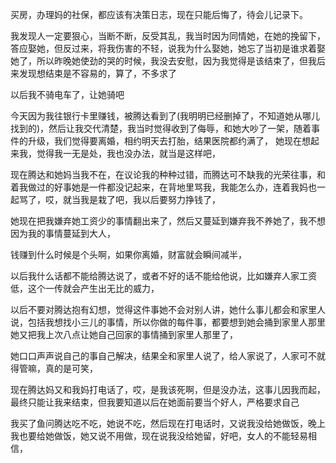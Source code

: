 买房，办理妈的社保，都应该有决策日志，现在只能后悔了，待会儿记录下。


我发现人一定要狠心，当断不断，反受其乱，我当时因为同情她，在她的挽留下，答应娶她，但反过来，将我伤害的不轻，说我为什么娶她，她忘了当初是谁求着娶她了，所以昨晚她使劲的哭的时候，我没去安慰，因为我觉得是该结束了，但我后来发现想结束是不容易的，算了，不多求了

以后我不骑电车了，让她骑吧


今天因为我往银行卡里赚钱，被腾达看到了(我明明已经删掉了，不知道她从哪儿找到的)，然后让我交代清楚，我当时觉得收到了侮辱，和她大吵了一架，随着事件的升级，我们觉得要离婚，相约明天去打胎，结果医院都约满了，
她现在想起来我，觉得我一无是处，我也没办法，就当是这样吧，

现在腾达和她妈当我不在，在议论我的种种过错，而腾达可不缺我的光荣往事，和着我做过的好事她是一件都没记起来，在背地里骂我，我能怎么办，连着我妈也一起骂了，哎，就当我是栽了吧，我以后要努力挣钱了，

她现在把我嫌弃她工资少的事情翻出来了，然后又蔓延到嫌弃我不养她了，我不想因为我的事情蔓延到大人，

钱赚到什么时候是个头啊，如果你离婚，财富就会瞬间减半，

以后我什么话都不能给腾达说了，或者不好的话不能给他说，比如嫌弃人家工资低，这个一传就会产生出无比的威力，

以后不要对腾达抱有幻想，觉得这件事她不会对别人讲，她什么事儿都会和家里人说，包括我想找小三儿的事情，所以你做的每件事，都要想到她会捅到家里人那里
她又把我上次八点让她自己回家的事情捅到家里人那里了，

她口口声声说自己的事自己解决，结果全和家里人说了，给人家说了，人家可不就得管嘛，真的是可笑，

现在腾达妈又和我妈打电话了，哎，是我该死啊，但是没办法，这事儿因我而起，最终只能让我来结束，但我要知道以后在她面前要当个好人，严格要求自己


我买了鱼问腾达吃不吃，她说不吃，然后现在打电话时，又说我没给她做饭，晚上我也要给她做饭，她又说不用做，现在说我没给她留，好吧，女人的不能轻易相信，
